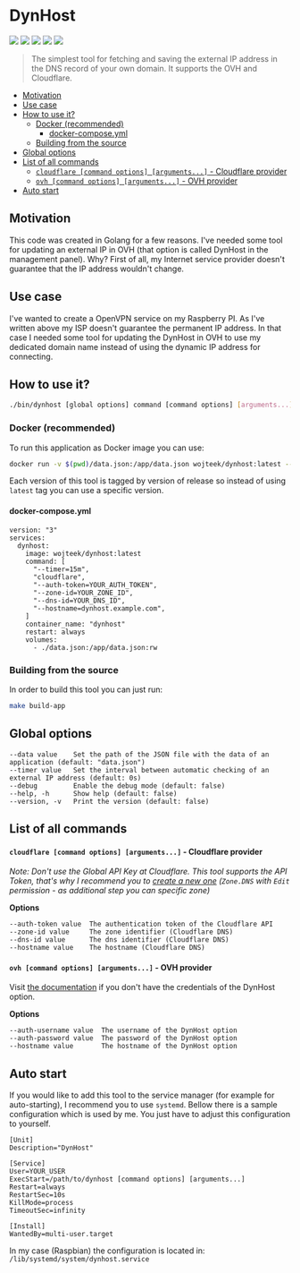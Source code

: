 # DynHost<!-- omit in toc -->
[![](https://img.shields.io/github/workflow/status/Wojteek/dynhost/Go?style=for-the-badge)](https://github.com/Wojteek/dynhost/)
[![](https://img.shields.io/docker/image-size/wojteek/dynhost/latest?style=for-the-badge)](https://hub.docker.com/r/wojteek/dynhost)
[![](https://img.shields.io/docker/pulls/wojteek/dynhost?style=for-the-badge)](https://hub.docker.com/r/wojteek/dynhost)
[![](https://img.shields.io/docker/v/wojteek/dynhost/latest?style=for-the-badge&label=DockerHub)](https://hub.docker.com/r/wojteek/dynhost)
[![](https://img.shields.io/github/license/Wojteek/dynhost?style=for-the-badge)](https://github.com/Wojteek/dynhost/)

> The simplest tool for fetching and saving the external IP address in the DNS record of your own domain. It supports the OVH and Cloudflare.

- [Motivation](#motivation)
- [Use case](#use-case)
- [How to use it?](#how-to-use-it)
  - [Docker (recommended)](#docker-recommended)
    - [docker-compose.yml](#docker-composeyml)
  - [Building from the source](#building-from-the-source)
- [Global options](#global-options)
- [List of all commands](#list-of-all-commands)
    - [`cloudflare [command options] [arguments...]` - Cloudflare provider](#cloudflare-command-options-arguments---cloudflare-provider)
    - [`ovh [command options] [arguments...]` - OVH provider](#ovh-command-options-arguments---ovh-provider)
- [Auto start](#auto-start)

## Motivation

This code was created in Golang for a few reasons. I've needed some tool for updating an external IP in OVH (that option is called DynHost in the management panel). Why? First of all, my Internet service provider doesn't guarantee that the IP address wouldn't change.

## Use case

I've wanted to create a OpenVPN service on my Raspberry PI. As I've written above my ISP doesn't guarantee the permanent IP address. In that case I needed some tool for updating the DynHost in OVH to use my dedicated domain name instead of using the dynamic IP address for connecting.

## How to use it?

```bash
./bin/dynhost [global options] command [command options] [arguments...]
```

### Docker (recommended)

To run this application as Docker image you can use:

```bash
docker run -v $(pwd)/data.json:/app/data.json wojteek/dynhost:latest --help
```

Each version of this tool is tagged by version of release so instead of using `latest` tag you can use a specific version.

#### docker-compose.yml

```
version: "3"
services:
  dynhost:
    image: wojteek/dynhost:latest
    command: [
      "--timer=15m",
      "cloudflare",
      "--auth-token=YOUR_AUTH_TOKEN",
      "--zone-id=YOUR_ZONE_ID",
      "--dns-id=YOUR_DNS_ID",
      "--hostname=dynhost.example.com",
    ]
    container_name: "dynhost"
    restart: always
    volumes:
      - ./data.json:/app/data.json:rw
```

### Building from the source

In order to build this tool you can just run:

```bash
make build-app
```

## Global options

```
--data value    Set the path of the JSON file with the data of an application (default: "data.json")
--timer value   Set the interval between automatic checking of an external IP address (default: 0s)
--debug         Enable the debug mode (default: false)
--help, -h      Show help (default: false)
--version, -v   Print the version (default: false)
```

## List of all commands

#### `cloudflare [command options] [arguments...]` - Cloudflare provider

*Note: Don't use the Global API Key at Cloudflare. This tool supports the API Token, that's why I recommend you to [create a new one](https://dash.cloudflare.com/profile/api-tokens) (`Zone.DNS` with `Edit` permission - as additional step you can specific zone)*

**Options**
```
--auth-token value  The authentication token of the Cloudflare API
--zone-id value     The zone identifier (Cloudflare DNS)
--dns-id value      The dns identifier (Cloudflare DNS)
--hostname value    The hostname (Cloudflare DNS)
```
 
#### `ovh [command options] [arguments...]` - OVH provider

Visit [the documentation](https://docs.ovh.com/gb/en/domains/hosting_dynhost/) if you don't have the credentials of the DynHost option.

**Options**
```
--auth-username value  The username of the DynHost option
--auth-password value  The password of the DynHost option
--hostname value       The hostname of the DynHost option
```

## Auto start

If you would like to add this tool to the service manager (for example for auto-starting), I recommend you to use `systemd`. Bellow there is a sample configuration which is used by me. You just have to adjust this configuration to yourself.

```
[Unit]
Description="DynHost"

[Service]
User=YOUR_USER
ExecStart=/path/to/dynhost [command options] [arguments...]
Restart=always
RestartSec=10s
KillMode=process
TimeoutSec=infinity

[Install]
WantedBy=multi-user.target
```

In my case (Raspbian) the configuration is located in: `/lib/systemd/system/dynhost.service`

